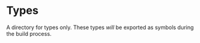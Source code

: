 # Types

A directory for types only. These types _will_ be exported as symbols during the build process.